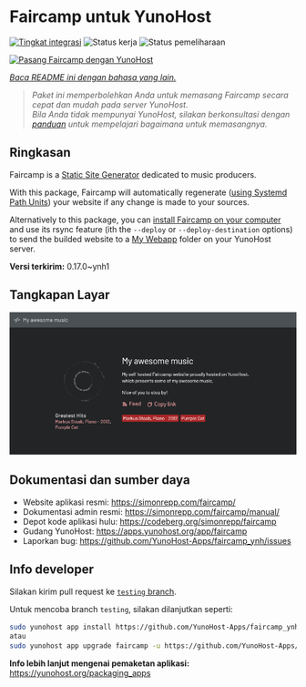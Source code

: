<!--
N.B.: README ini dibuat secara otomatis oleh <https://github.com/YunoHost/apps/tree/master/tools/readme_generator>
Ini TIDAK boleh diedit dengan tangan.
-->

# Faircamp untuk YunoHost

[![Tingkat integrasi](https://dash.yunohost.org/integration/faircamp.svg)](https://ci-apps.yunohost.org/ci/apps/faircamp/) ![Status kerja](https://ci-apps.yunohost.org/ci/badges/faircamp.status.svg) ![Status pemeliharaan](https://ci-apps.yunohost.org/ci/badges/faircamp.maintain.svg)

[![Pasang Faircamp dengan YunoHost](https://install-app.yunohost.org/install-with-yunohost.svg)](https://install-app.yunohost.org/?app=faircamp)

*[Baca README ini dengan bahasa yang lain.](./ALL_README.md)*

> *Paket ini memperbolehkan Anda untuk memasang Faircamp secara cepat dan mudah pada server YunoHost.*  
> *Bila Anda tidak mempunyai YunoHost, silakan berkonsultasi dengan [panduan](https://yunohost.org/install) untuk mempelajari bagaimana untuk memasangnya.*

## Ringkasan

Faircamp is a [Static Site Generator](https://en.wikipedia.org/wiki/Static_site_generator) dedicated to music producers.

With this package, Faircamp will automatically regenerate ([using Systemd Path Units](https://www.putorius.net/systemd-path-units.html)) your website if any change is made to your sources.

Alternatively to this package, you can [install Faircamp on your computer](https://simonrepp.com/faircamp/manual/installation.html) and use its rsync feature (ith the `--deploy` or `--deploy-destination` options) to send the builded website to a [My Webapp](https://apps.yunohost.org/app/my_webapp) folder on your YunoHost server.


**Versi terkirim:** 0.17.0~ynh1

## Tangkapan Layar

![Tangkapan Layar pada Faircamp](./doc/screenshots/faircamp-screenshot.png)

## Dokumentasi dan sumber daya

- Website aplikasi resmi: <https://simonrepp.com/faircamp/>
- Dokumentasi admin resmi: <https://simonrepp.com/faircamp/manual/>
- Depot kode aplikasi hulu: <https://codeberg.org/simonrepp/faircamp>
- Gudang YunoHost: <https://apps.yunohost.org/app/faircamp>
- Laporkan bug: <https://github.com/YunoHost-Apps/faircamp_ynh/issues>

## Info developer

Silakan kirim pull request ke [`testing` branch](https://github.com/YunoHost-Apps/faircamp_ynh/tree/testing).

Untuk mencoba branch `testing`, silakan dilanjutkan seperti:

```bash
sudo yunohost app install https://github.com/YunoHost-Apps/faircamp_ynh/tree/testing --debug
atau
sudo yunohost app upgrade faircamp -u https://github.com/YunoHost-Apps/faircamp_ynh/tree/testing --debug
```

**Info lebih lanjut mengenai pemaketan aplikasi:** <https://yunohost.org/packaging_apps>
